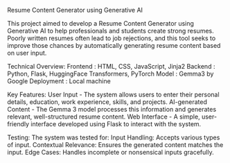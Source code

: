Resume Content Generator using Generative AI

This project aimed to develop a Resume Content Generator using Generative AI to help professionals and students create strong resumes. Poorly written resumes often lead to job rejections, and this tool seeks to improve those chances by automatically generating resume content based on user input.

Technical Overview:
Frontend : HTML, CSS, JavaScript, Jinja2
Backend : Python, Flask, HuggingFace Transformers, PyTorch
Model : Gemma3 by Google
Deployment : Local machine

Key Features:
User Input -
The system allows users to enter their personal details, education, work experience, skills, and projects.
AI-generated Content -
The Gemma 3 model processes this information and generates relevant, well-structured resume content.
Web Interface - 
A simple, user-friendly interface developed using Flask to interact with the system.


Testing:
The system was tested for:
Input Handling: Accepts various types of input.
Contextual Relevance: Ensures the generated content matches the input.
Edge Cases: Handles incomplete or nonsensical inputs gracefully.

